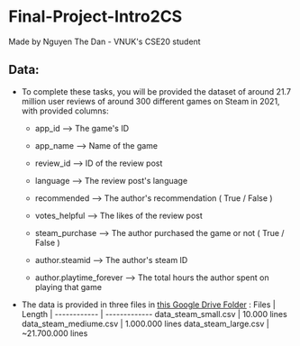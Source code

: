# Final-Project-Intro2CS
Made by Nguyen The Dan - VNUK's CSE20 student

## Data: 

- To complete these tasks, you will be provided the dataset of around 21.7 million user reviews of around 300 different games on Steam in 2021, with provided columns:

  - app_id --> The game's ID
  
  - app_name --> Name of the game
  
  - review_id --> ID of the review post
  
  - language --> The review post's language
  
  - recommended --> The author's recommendation ( True / False )
  
  - votes_helpful --> The likes of the review post
  
  - steam_purchase --> The author purchased the game or not ( True / False )
  
  - author.steamid --> The author's steam ID 
  
  - author.playtime_forever --> The total hours the author spent on playing that game
  
- The data is provided in three files in [this Google Drive Folder](https://drive.google.com/drive/folders/1pVFPfh-mUGuUgl80saViOk7kfzkV8_IZ?usp=sharing) :
  Files | Length | 
  ------------ | ------------- 
  data_steam_small.csv | 10.000 lines
  data_steam_mediume.csv | 1.000.000 lines
  data_steam_large.csv | ~21.700.000 lines
